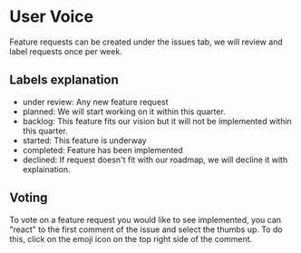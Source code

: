 # User Voice

Feature requests can be created under the issues tab, we will review and label requests once per week.

## Labels explanation

* under review: Any new feature request
* planned: We will start working on it within this quarter.
* backlog: This feature fits our vision but it will not be implemented within this quarter.
* started: This feature is underway
* completed: Feature has been implemented
* declined: If request doesn't fit with our roadmap, we will decline it with explaination.

## Voting
To vote on a feature request you would like to see implemented, you can "react" to the first comment of the issue and select the thumbs up. To do this, click on the emoji icon on the top right side of the comment.
